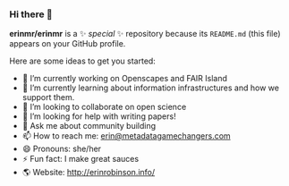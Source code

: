### Hi there 👋


**erinmr/erinmr** is a ✨ _special_ ✨ repository because its `README.md` (this file) appears on your GitHub profile.

Here are some ideas to get you started:

- 🔭 I’m currently working on Openscapes and FAIR Island
- 🌱 I’m currently learning about information infrastructures and how we support them.
- 👯 I’m looking to collaborate on open science
- 🤔 I’m looking for help with writing papers!
- 💬 Ask me about community building
- 📫 How to reach me: erin@metadatagamechangers.com
- 😄 Pronouns: she/her
- ⚡ Fun fact: I make great sauces
- 🌎 Website: http://erinrobinson.info/ 

